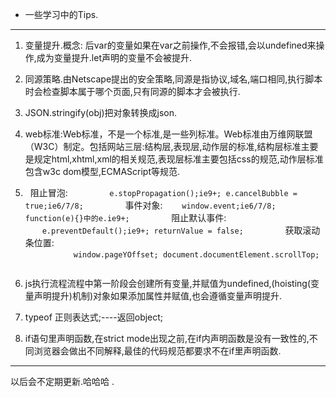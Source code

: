 * 一些学习中的Tips.

---

1. 变量提升.概念: 后var的变量如果在var之前操作,不会报错,会以undefined来操作,成为变量提升.let声明的变量不会被提升.

2. 同源策略.由Netscape提出的安全策略,同源是指协议,域名,端口相同,执行脚本时会检查脚本属于哪个页面,只有同源的脚本才会被执行.

3. JSON.stringify(obj)把对象转换成json.

4. web标准:Web标准，不是一个标准,是一些列标准。Web标准由万维网联盟（W3C）制定。包括网站三层:结构层,表现层,动作层的标准,结构层标准主要是规定html,xhtml,xml的相关规范,表现层标准主要包括css的规范,动作层标准包含w3c dom模型,ECMAScript等规范.

5.    阻止冒泡:	
      ```
      e.stopPropagation();ie9+;
		e.cancelBubble = true;ie6/7/8;
      ```
      事件对象:	
      ```
         window.event;ie6/7/8;
   		function(e){}中的e.ie9+;
      ```
      阻止默认事件:	
      ```
		e.preventDefault();ie9+;
   		returnValue = false;
      ```
      获取滚动条位置:	
      ```
   		window.pageYOffset;
   		document.documentElement.scrollTop;
      ```
6. js执行流程流程中第一阶段会创建所有变量,并赋值为undefined,(hoisting(变量声明提升)机制)对象如果添加属性并赋值,也会遵循变量声明提升.

7. typeof 正则表达式;----返回object;

8. if语句里声明函数,在strict mode出现之前,在if内声明函数是没有一致性的,不同浏览器会做出不同解释,最佳的代码规范都要求不在if里声明函数.

---

以后会不定期更新.哈哈哈 .
